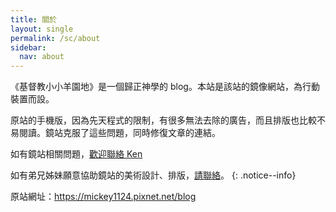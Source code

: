 ```yaml
---
title: 關於
layout: single
permalink: /sc/about
sidebar:
  nav: about
---
```


《基督教小小羊園地》是一個歸正神學的 blog。本站是該站的鏡像網站，為行動裝置而設。

原站的手機版，因為先天程式的限制，有很多無法去除的廣告，而且排版也比較不易閱讀。鏡站克服了這些問題，同時修復文章的連結。

如有鏡站相關問題，[歡迎聯絡 Ken](mailto:eiekenhung@gmail.com)

如有弟兄姊妹願意協助鏡站的美術設計、排版，[請聯絡](mailto:eiekenhung@gmail.com)。
{: .notice--info}

原站網址：https://mickey1124.pixnet.net/blog